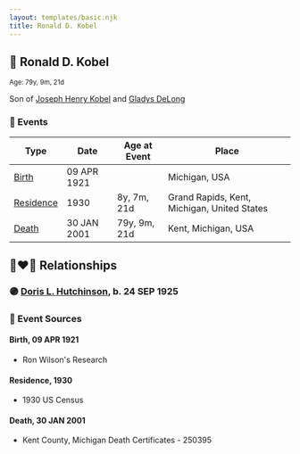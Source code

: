 ```yaml
---
layout: templates/basic.njk
title: Ronald D. Kobel
---
```

## 🔵 Ronald D. Kobel
<small>Age: 79y, 9m, 21d</small>

Son of [Joseph Henry Kobel](/people/5/50400728) and [Gladys DeLong](/people/9/96793928)

### 📆 Events

Type | Date | Age at Event | Place
------ | ------ | ------ | ------
[Birth](#event-event-2) | 09 APR 1921 |  | Michigan, USA
[Residence](#event-event-0) | 1930 | 8y, 7m, 21d | Grand Rapids, Kent, Michigan, United States
[Death](#event-event-4) | 30 JAN 2001 | 79y, 9m, 21d | Kent, Michigan, USA

## 👩‍❤️‍👨 Relationships

### 🟣 [Doris L. Hutchinson](/people/3/36141248), b. 24 SEP 1925

### 📰 Event Sources

#### <a id="event-event-2"></a> Birth, 09 APR 1921
* Ron Wilson's Research

#### <a id="event-event-0"></a> Residence, 1930
* 1930 US Census

#### <a id="event-event-4"></a> Death, 30 JAN 2001
* Kent County, Michigan Death Certificates  - 250395